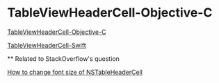 # TableViewHeaderCell-Objective-C

[TableViewHeaderCell-Objective-C](https://github.com/tomfriwel/TableViewHeaderCell-Objective-C)

[TableViewHeaderCell-Swift](https://github.com/tomfriwel/TableViewHeaderCell-Swift)

** Related to StackOverflow's question

[How to change font size of NSTableHeaderCell](http://stackoverflow.com/questions/43510646/how-to-change-font-size-of-nstableheadercell)
